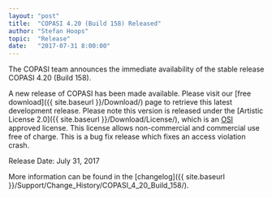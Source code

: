 ```yaml
---
layout: "post"
title:  "COPASI 4.20 (Build 158) Released"
author: "Stefan Hoops"
topic:  "Release"
date:   "2017-07-31 8:00:00"
---
```


The COPASI team announces the immediate availability of the stable
release COPASI 4.20 (Build 158). 

A new release of COPASI has been made available. Please visit our 
[free download]({{ site.baseurl }}/Download/)
page to retrieve this latest development release. Please
note this version is released under the 
[Artistic License 2.0]({{ site.baseurl }}/Download/License/),
which is an [OSI](http://www.opensource.org/) approved license. This license
allows non-commercial and commercial use free of charge. This is a bug fix release
which fixes an access violation crash. 

Release Date: July 31, 2017

More information can be found in the
[changelog]({{ site.baseurl }}/Support/Change_History/COPASI_4_20_Build_158/).

